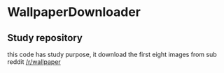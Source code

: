# WallpaperDownloader
## Study repository

this code has study purpose, it download the first eight images from sub reddit [/r/wallpaper](http://reddit.com/r/wallpaper)
